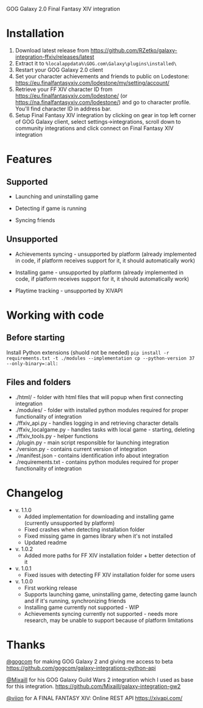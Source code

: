 GOG Galaxy 2.0 Final Fantasy XIV integration

# Installation

1. Download latest release from https://github.com/RZetko/galaxy-integration-ffxiv/releases/latest
2. Extract it to `%localappdata%\GOG.com\Galaxy\plugins\installed\`
3. Restart your GOG Galaxy 2.0 client 
4. Set your character achievements and friends to public on Lodestone: https://eu.finalfantasyxiv.com/lodestone/my/setting/account/
5. Retrieve your FF XIV character ID from https://eu.finalfantasyxiv.com/lodestone/ (or https://na.finalfantasyxiv.com/lodestone/) and go to character profile. You'll find character ID in address bar.
6. Setup Final Fantasy XIV integration by clicking on gear in top left corner of GOG Galaxy client, select settings->integrations, scroll 
down to community integrations and click connect on Final Fantasy XIV integration

# Features

## Supported

* Launching and uninstalling game

* Detecting if game is running

* Syncing friends

## Unsupported

* Achievements syncing - unsupported by platform (already implemented in code, if platform receives support for it, it should automatically work)

* Installing game - unsupported by platform (already implemented in code, if platform receives support for it, it should automatically work)

* Playtime tracking - unsupported by XIVAPI

# Working with code

## Before starting
Install Python extensions (shuold not be needed) `pip install -r requirements.txt -t ./modules --implementation cp --python-version 37 --only-binary=:all:`

## Files and folders
* ./html/ - folder with html files that will popup when first connecting integration
* ./modules/ - folder with installed python modules required for proper functionality of integration
* ./ffxiv_api.py - handles logging in and retrieving character details
* ./ffxiv_localgame.py - handles tasks with local game - starting, deleting
* ./ffxiv_tools.py - helper functions
* ./plugin.py - main script responsible for launching integration
* ./version.py - contains current version of integration
* ./manifest.json - contains identification info about integration
* ./requirements.txt - contains python modules required for proper functionality of integration
    
# Changelog
* v. 1.1.0
   * Added implementation for downloading and installing game (currently unsupported by platform)
   * Fixed crashes when detecting installation folder
   * Fixed missing game in games library when it's not installed
   * Updated readme
* v. 1.0.2
   * Added more paths for FF XIV installation folder + better detection of it 
* v. 1.0.1
   * Fixed issues with detecting FF XIV installation folder for some users
* v. 1.0.0
   * First working release 
   * Supports launching game, uninstalling game, detecting game launch and if it's running, synchronizing friends
   * Installing game currently not supported - WIP
   * Achievements syncing currently not supported - needs more research, may be unable to support because of platform limitations

# Thanks

[@gogcom](https://github.com/gogcom) for making GOG Galaxy 2 and giving me access to beta 
https://github.com/gogcom/galaxy-integrations-python-api

[@Mixaill](https://github.com/Mixaill) for his GOG Galaxy Guild Wars 2 integration which I used as base for this integration. https://github.com/Mixaill/galaxy-integration-gw2

[@viion](https://twitter.com/viion) for A FINAL FANTASY XIV: Online REST API https://xivapi.com/
